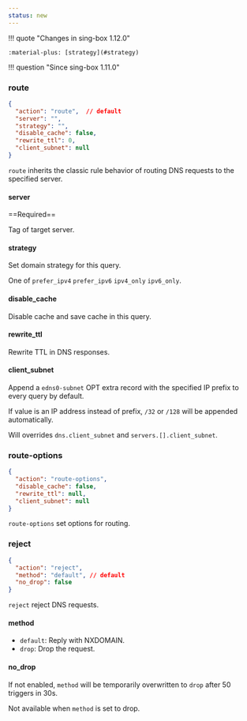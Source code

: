 ```yaml
---
status: new
---
```


!!! quote "Changes in sing-box 1.12.0"

    :material-plus: [strategy](#strategy)

!!! question "Since sing-box 1.11.0"

### route

```json
{
  "action": "route",  // default
  "server": "",
  "strategy": "",
  "disable_cache": false,
  "rewrite_ttl": 0,
  "client_subnet": null
}
```

`route` inherits the classic rule behavior of routing DNS requests to the specified server.

#### server

==Required==

Tag of target server.

#### strategy

Set domain strategy for this query.

One of `prefer_ipv4` `prefer_ipv6` `ipv4_only` `ipv6_only`.

#### disable_cache

Disable cache and save cache in this query.

#### rewrite_ttl

Rewrite TTL in DNS responses.

#### client_subnet

Append a `edns0-subnet` OPT extra record with the specified IP prefix to every query by default.

If value is an IP address instead of prefix, `/32` or `/128` will be appended automatically.

Will overrides `dns.client_subnet` and `servers.[].client_subnet`.

### route-options

```json
{
  "action": "route-options",
  "disable_cache": false,
  "rewrite_ttl": null,
  "client_subnet": null
}
```

`route-options` set options for routing.

### reject

```json
{
  "action": "reject",
  "method": "default", // default
  "no_drop": false
}
```

`reject` reject DNS requests.

#### method

- `default`: Reply with NXDOMAIN.
- `drop`: Drop the request.

#### no_drop

If not enabled, `method` will be temporarily overwritten to `drop` after 50 triggers in 30s.

Not available when `method` is set to drop.
